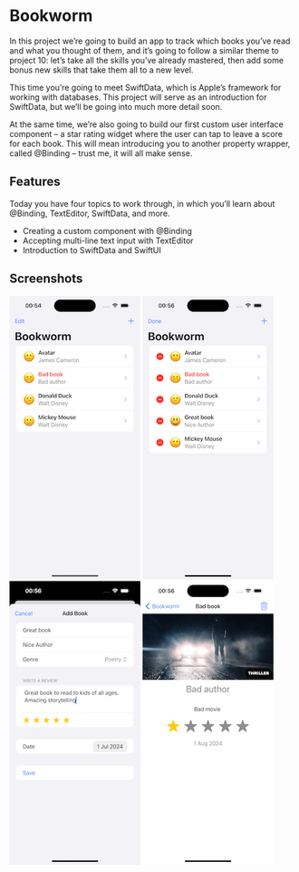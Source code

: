 # Bookworm

In this project we’re going to build an app to track which books you’ve read and what you thought of them, and it’s going to follow a similar theme to project 10: let’s take all the skills you’ve already mastered, then add some bonus new skills that take them all to a new level.

This time you’re going to meet SwiftData, which is Apple’s framework for working with databases. This project will serve as an introduction for SwiftData, but we’ll be going into much more detail soon.

At the same time, we’re also going to build our first custom user interface component – a star rating widget where the user can tap to leave a score for each book. This will mean introducing you to another property wrapper, called @Binding – trust me, it will all make sense.

## Features

Today you have four topics to work through, in which you’ll learn about @Binding, TextEditor, SwiftData, and more.

- Creating a custom component with @Binding
- Accepting multi-line text input with TextEditor
- Introduction to SwiftData and SwiftUI

## Screenshots

![1](/screenshots/1.png)
![2](/screenshots/2.png)
![3](/screenshots/3.png)
![4](/screenshots/4.png)